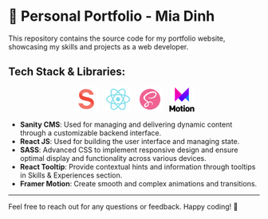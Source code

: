 #  🌟 Personal Portfolio - Mia Dinh

This repository contains the source code for my portfolio website, showcasing my skills and projects as a web developer.



## Tech Stack & Libraries:

<div style="text-align: center;">
  <img src="./frontend_react/src/assets/sanity.png" alt="Sanity" style="width: 50px; height: auto; display: inline-block; margin-right: 10px;" />
  <img src="./frontend_react/src/assets/react.png" alt="React" style="width: 50px; height: auto; display: inline-block; margin-right: 10px;" />
  <img src="./frontend_react/src/assets/sass.png" alt="SASS" style="width: 50px; height: auto; display: inline-block; margin-right: 10px;" />
  <img src="./frontend_react/src/assets/framer-motion.png" alt="Framer-motion" style="width: 50px; height: auto; display: inline-block;" />
</div>


- **Sanity CMS**: Used for managing and delivering dynamic content through a customizable backend interface.
- **React JS**: Used for building the user interface and managing state.
- **SASS**: Advanced CSS to implement responsive design and ensure optimal display and functionality across various devices.
- **React Tooltip**: Provide contextual hints and information through tooltips in Skills & Experiences section.
- **Framer Motion**: Create smooth and complex animations and transitions. 

---
Feel free to reach out for any questions or feedback. Happy coding! 🚀




